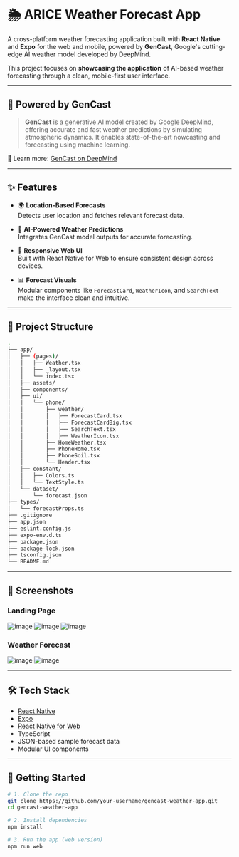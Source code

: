 
# 🌦️ ARICE Weather Forecast App

A cross-platform weather forecasting application built with **React Native** and **Expo** for the web and mobile, powered by **GenCast**, Google's cutting-edge AI weather model developed by DeepMind.

This project focuses on **showcasing the application** of AI-based weather forecasting through a clean, mobile-first user interface.

---

## 🧠 Powered by GenCast

> **GenCast** is a generative AI model created by Google DeepMind, offering accurate and fast weather predictions by simulating atmospheric dynamics. It enables state-of-the-art nowcasting and forecasting using machine learning.

🔗 Learn more: [GenCast on DeepMind](https://www.deepmind.com/research/highlighted-research/gencast)

---

## ✨ Features

- 🌍 **Location-Based Forecasts**  
  Detects user location and fetches relevant forecast data.

- 🔮 **AI-Powered Weather Predictions**  
  Integrates GenCast model outputs for accurate forecasting.

- 📱 **Responsive Web UI**  
  Built with React Native for Web to ensure consistent design across devices.

- 📊 **Forecast Visuals**  
  Modular components like `ForecastCard`, `WeatherIcon`, and `SearchText` make the interface clean and intuitive.

---

## 📁 Project Structure

```bash
.
├── app/
│   ├── (pages)/
│   │   ├── Weather.tsx
│   │   ├── _layout.tsx
│   │   └── index.tsx
│   ├── assets/
│   ├── components/
│   ├── ui/
│   │   └── phone/
│   │       ├── weather/
│   │       │   ├── ForecastCard.tsx
│   │       │   ├── ForecastCardBig.tsx
│   │       │   ├── SearchText.tsx
│   │       │   ├── WeatherIcon.tsx
│   │       ├── HomeWeather.tsx
│   │       ├── PhoneHome.tsx
│   │       ├── PhoneSoil.tsx
│   │       └── Header.tsx
│   ├── constant/
│   │   ├── Colors.ts
│   │   └── TextStyle.ts
│   └── dataset/
│       └── forecast.json
├── types/
│   └── forecastProps.ts
├── .gitignore
├── app.json
├── eslint.config.js
├── expo-env.d.ts
├── package.json
├── package-lock.json
├── tsconfig.json
└── README.md
```
---

## 📸 Screenshots
### Landing Page
![image](https://github.com/user-attachments/assets/438e9baf-851f-4fe7-8e30-683cd05cab1d)
![image](https://github.com/user-attachments/assets/f5002091-73b4-41d9-8c21-ca85e97f9ab8)
![image](https://github.com/user-attachments/assets/b6fe70b8-e443-4b00-adb7-b7a70d09d661)

### Weather Forecast
![image](https://github.com/user-attachments/assets/d183d642-938a-4f45-9407-b81f0a9aefeb)
![image](https://github.com/user-attachments/assets/bbbabc17-b836-423b-b303-415d85fc2b04)

---

## 🛠️ Tech Stack

- [React Native](https://reactnative.dev/)
- [Expo](https://expo.dev/)
- [React Native for Web](https://necolas.github.io/react-native-web/)
- TypeScript
- JSON-based sample forecast data
- Modular UI components

---

## 🧪 Getting Started

```bash
# 1. Clone the repo
git clone https://github.com/your-username/gencast-weather-app.git
cd gencast-weather-app

# 2. Install dependencies
npm install

# 3. Run the app (web version)
npm run web
```
